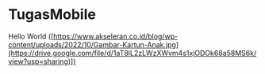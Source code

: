 # TugasMobile
Hello World
([https://www.akseleran.co.id/blog/wp-content/uploads/2022/10/Gambar-Kartun-Anak.jpg](https://drive.google.com/file/d/1aT8lL2zLWzXWvm4s1xjODOk68a58MS6k/view?usp=sharing)])

